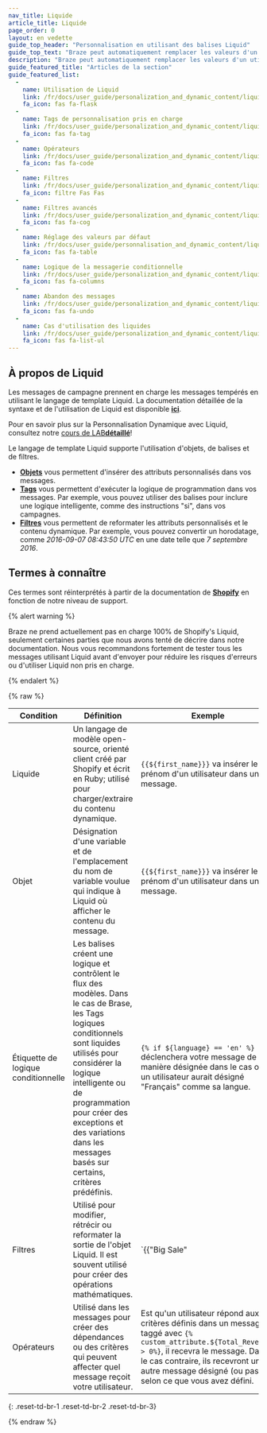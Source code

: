 ```yaml
---
nav_title: Liquide
article_title: Liquide
page_order: 0
layout: en vedette
guide_top_header: "Personnalisation en utilisant des balises Liquid"
guide_top_text: "Braze peut automatiquement remplacer les valeurs d'un utilisateur donné dans vos messages. Placez votre expression entre deux ensembles de parenthèses pour avertir Braze que vous utiliserez une valeur interpolée. À l'intérieur de ces accolades, toute valeur utilisateur que vous voulez remplacer doit être entourée d'un ensemble de parenthèses supplémentaires avec un signe dollar devant eux."
description: "Braze peut automatiquement remplacer les valeurs d'un utilisateur donné dans vos messages. Placez votre expression entre deux ensembles de parenthèses pour avertir Braze que vous utiliserez une valeur interpolée."
guide_featured_title: "Articles de la section"
guide_featured_list:
  - 
    name: Utilisation de Liquid
    link: /fr/docs/user_guide/personalization_and_dynamic_content/liquid/using_liquid/
    fa_icon: fas fa-flask
  - 
    name: Tags de personnalisation pris en charge
    link: /fr/docs/user_guide/personalization_and_dynamic_content/liquid/supported_personalization_tags/
    fa_icon: fas fa-tag
  - 
    name: Opérateurs
    link: /fr/docs/user_guide/personalization_and_dynamic_content/liquidation/operators/
    fa_icon: fas fa-code
  - 
    name: Filtres
    link: /fr/docs/user_guide/personalization_and_dynamic_content/liquid/filters/
    fa_icon: filtre Fas Fas
  - 
    name: Filtres avancés
    link: /fr/docs/user_guide/personalization_and_dynamic_content/liquid/advanced_filters/
    fa_icon: fas fa-cog
  - 
    name: Réglage des valeurs par défaut
    link: /fr/docs/user_guide/personnalisation_and_dynamic_content/liquid/setting_default_values/
    fa_icon: fas fa-table
  - 
    name: Logique de la messagerie conditionnelle
    link: /fr/docs/user_guide/personalization_and_dynamic_content/liquidation/conditional_logic/
    fa_icon: fas fa-columns
  - 
    name: Abandon des messages
    link: /fr/docs/user_guide/personalization_and_dynamic_content/liquid/aborting_messages/
    fa_icon: fas fa-undo
  - 
    name: Cas d'utilisation des liquides
    link: /fr/docs/user_guide/personalization_and_dynamic_content/liquid/liquid_use_cases/
    fa_icon: fas fa-list-ul
---
```


## À propos de Liquid

Les messages de campagne prennent en charge les messages tempérés en utilisant le langage de template Liquid. La documentation détaillée de la syntaxe et de l'utilisation de Liquid est disponible [**ici**][1].

Pour en savoir plus sur la Personnalisation Dynamique avec Liquid, consultez notre [cours de LAB**détaillé**](https://lab.braze.com/dynamic-personalization-with-liquid)!

Le langage de template Liquid supporte l'utilisation d'objets, de balises et de filtres.

- [**Objets**]({{site.baseurl}}/user_guide/personalization_and_dynamic_content/liquid/) vous permettent d'insérer des attributs personnalisés dans vos messages.
- [**Tags**]({{site.baseurl}}/user_guide/personalization_and_dynamic_content/liquid/supported_personalization_tags/) vous permettent d'exécuter la logique de programmation dans vos messages. Par exemple, vous pouvez utiliser des balises pour inclure une logique intelligente, comme des instructions "si", dans vos campagnes.
- [**Filtres**]({{site.baseurl}}/user_guide/personalization_and_dynamic_content/liquid/filters/) vous permettent de reformater les attributs personnalisés et le contenu dynamique. Par exemple, vous pouvez convertir un horodatage, comme *2016-09-07 08:43:50 UTC* en une date telle que *7 septembre 2016*.

## Termes à connaître

Ces termes sont réinterprétés à partir de la documentation de [**Shopify**](https://shopify.github.io/liquid/basics/introduction/) en fonction de notre niveau de support.

{% alert warning %}

Braze ne prend actuellement pas en charge 100% de Shopify's Liquid, seulement certaines parties que nous avons tenté de décrire dans notre documentation. Nous vous recommandons fortement de tester tous les messages utilisant Liquid avant d'envoyer pour réduire les risques d'erreurs ou d'utiliser Liquid non pris en charge.

{% endalert %}

{% raw %}

| Condition                           | Définition                                                                                                                                                                                                                                                                                                        | Exemple                                                                                                                                                                                                                                                     |
| ----------------------------------- | ----------------------------------------------------------------------------------------------------------------------------------------------------------------------------------------------------------------------------------------------------------------------------------------------------------------- | ----------------------------------------------------------------------------------------------------------------------------------------------------------------------------------------------------------------------------------------------------------- |
| Liquide                             | Un langage de modèle open-source, orienté client créé par Shopify et écrit en Ruby; utilisé pour charger/extraire du contenu dynamique.                                                                                                                                                                           | `{{${first_name}}}` va insérer le prénom d'un utilisateur dans un message.                                                                                                                                                                                  |
| Objet                               | Désignation d'une variable et de l'emplacement du nom de variable voulue qui indique à Liquid où afficher le contenu du message.                                                                                                                                                                                  | `{{${first_name}}}` va insérer le prénom d'un utilisateur dans un message.                                                                                                                                                                                  |
| Étiquette de logique conditionnelle | Les balises créent une logique et contrôlent le flux des modèles. Dans le cas de Brase, les Tags logiques conditionnels sont liquides utilisés pour considérer la logique intelligente ou de programmation pour créer des exceptions et des variations dans les messages basés sur certains, critères prédéfinis. | `{% if ${language} == 'en' %}` déclenchera votre message de manière désignée dans le cas où un utilisateur aurait désigné "Français" comme sa langue.                                                                                                       |
| Filtres                             | Utilisé pour modifier, rétrécir ou reformater la sortie de l'objet Liquid. Il est souvent utilisé pour créer des opérations mathématiques.                                                                                                                                                                        | `{{"Big Sale" | upcase}}` fera apparaître les mots "Big Sale" dans le message.                                                                                                                                                                              |
| Opérateurs                          | Utilisé dans les messages pour créer des dépendances ou des critères qui peuvent affecter quel message reçoit votre utilisateur.                                                                                                                                                                                  | Est qu'un utilisateur répond aux critères définis dans un message taggé avec `{% custom_attribute.${Total_Revenue} > 0%}`, il recevra le message. Dans le cas contraire, ils recevront un autre message désigné (ou pas), selon ce que vous avez défini. |
{: .reset-td-br-1 .reset-td-br-2 .reset-td-br-3}

{% endraw %}

<br>

[1]: {{site.baseurl}}/user_guide/personalization_and_dynamic_content/liquid/supported_personalization_tags/
